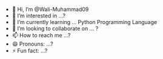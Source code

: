 - 👋 Hi, I’m @Wali-Muhammad09
- 👀 I’m interested in ...?
- 🌱 I’m currently learning ... Python Programming Language
- 💞️ I’m looking to collaborate on ... ?
- 📫 How to reach me ...?
- 😄 Pronouns: ...?
- ⚡ Fun fact: ...?

<!---
Wali-Muhammad09/Wali-Muhammad09 is a ✨ special ✨ repository because its `README.md` (this file) appears on your GitHub profile.
You can click the Preview link to take a look at your changes.
--->
